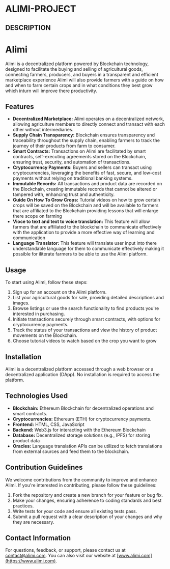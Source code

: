 # ALIMI-PROJECT

## DESCRIPTION

# Alimi

Alimi is a decentralized platform powered by Blockchain technology, designed to facilitate the buying and selling of agricultural goods, connecting farmers, producers, and buyers in a transparent and efficient marketplace experience
Alimi will also provide farmers with a guide on how and when to farm certain crops and in what conditions they best grow which inturn will improve there productivity.

## Features

- **Decentralized Marketplace:** Alimi operates on a decentralized network, allowing agriculture members to directly connect and transact with each other without intermediaries.
- **Supply Chain Transparency:** Blockchain ensures transparency and traceability throughout the supply chain, enabling farmers to track the journey of their products from farm to consumer.
- **Smart Contracts:** Transactions on Alimi are facilitated by smart contracts, self-executing agreements stored on the Blockchain, ensuring trust, security, and automation of transactions.
- **Cryptocurrency Payments:** Buyers and sellers can transact using cryptocurrencies, leveraging the benefits of fast, secure, and low-cost payments without relying on traditional banking systems.
- **Immutable Records:** All transactions and product data are recorded on the Blockchain, creating immutable records that cannot be altered or tampered with, enhancing trust and authenticity.
- **Guide On How To Grow Crops:** Tutorial videos on how to grow certain crops will be saved on the Blockchain and will be available to farmers that are affiliated to the Blockchain providing lessons that will enlarge there scope on farming 
- **Vioce to text and text to voice translation:** This feature will allow farmers that are affiliated to the blockchain to communicate effectively with the application to provide a more effective way of learning and communication
- **Language Translator:** This feature will translate user input into there understandable language for them to communicate effectively making it possible for iliterate farmers to be able to use the Alimi platform.


## Usage

To start using Alimi, follow these steps:

1. Sign up for an account on the Alimi platform.
2. List your agricultural goods for sale, providing detailed descriptions and images.
3. Browse listings or use the search functionality to find products you're interested in purchasing.
4. Initiate transactions securely through smart contracts, with options for cryptocurrency payments.
5. Track the status of your transactions and view the history of product movements on the Blockchain.
6. Choose tutorial videos to watch based on the crop you want to grow 

## Installation

Alimi is a decentralized platform accessed through a web browser or a decentralized application (DApp). No installation is required to access the platform.

## Technologies Used

- **Blockchain:** Ethereum Blockchain for decentralized operations and smart contracts.
- **Cryptocurrencies:** Ethereum (ETH) for cryptocurrency payments.
- **Frontend:** HTML, CSS, JavaScript
- **Backend:** Web3.js for interacting with the Ethereum Blockchain
- **Database:** Decentralized storage solutions (e.g., IPFS) for storing product data
- **Oracles:** Language translation APIs can be utilized to fetch translations from external sources and feed them to the blockchain.

## Contribution Guidelines

We welcome contributions from the community to improve and enhance Alimi. If you're interested in contributing, please follow these guidelines:

1. Fork the repository and create a new branch for your feature or bug fix.
2. Make your changes, ensuring adherence to coding standards and best practices.
3. Write tests for your code and ensure all existing tests pass.
4. Submit a pull request with a clear description of your changes and why they are necessary.


## Contact Information

For questions, feedback, or support, please contact us at contact@alimi.com. You can also visit our website at [www.alimi.com](https://www.alimi.com).